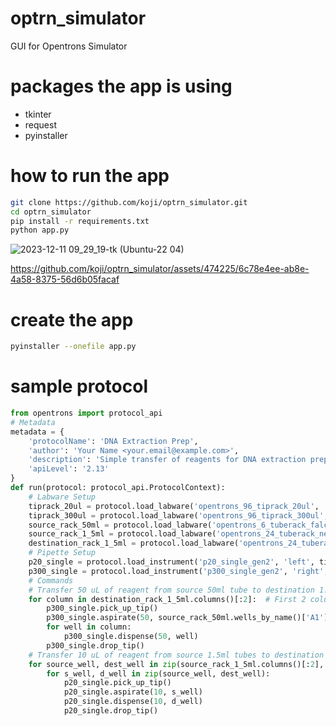 # optrn_simulator
GUI for Opentrons Simulator

# packages the app is using
- tkinter
- request
- pyinstaller

# how to run the app
```zsh
git clone https://github.com/koji/optrn_simulator.git
cd optrn_simulator
pip install -r requirements.txt
python app.py
```

![2023-12-11 09_29_19-tk (Ubuntu-22 04)](https://github.com/koji/optrn_simulator/assets/474225/8b7c7eae-0dad-42f8-b0fb-42f3ed7d65e6)



https://github.com/koji/optrn_simulator/assets/474225/6c78e4ee-ab8e-4a58-8375-56d6b05facaf


# create the app
```zsh
pyinstaller --onefile app.py
```

# sample protocol

```py
from opentrons import protocol_api
# Metadata
metadata = {
    'protocolName': 'DNA Extraction Prep',
    'author': 'Your Name <your.email@example.com>',
    'description': 'Simple transfer of reagents for DNA extraction preparation',
    'apiLevel': '2.13'
}
def run(protocol: protocol_api.ProtocolContext):
    # Labware Setup
    tiprack_20ul = protocol.load_labware('opentrons_96_tiprack_20ul', '1')
    tiprack_300ul = protocol.load_labware('opentrons_96_tiprack_300ul', '2')
    source_rack_50ml = protocol.load_labware('opentrons_6_tuberack_falcon_50ml_conical', '7')
    source_rack_1_5ml = protocol.load_labware('opentrons_24_tuberack_nest_1.5ml_snapcap', '5')
    destination_rack_1_5ml = protocol.load_labware('opentrons_24_tuberack_nest_1.5ml_snapcap', '3')
    # Pipette Setup
    p20_single = protocol.load_instrument('p20_single_gen2', 'left', tip_racks=[tiprack_20ul])
    p300_single = protocol.load_instrument('p300_single_gen2', 'right', tip_racks=[tiprack_300ul])
    # Commands
    # Transfer 50 uL of reagent from source 50ml tube to destination 1.5ml tubes
    for column in destination_rack_1_5ml.columns()[:2]:  # First 2 columns
        p300_single.pick_up_tip()
        p300_single.aspirate(50, source_rack_50ml.wells_by_name()['A1'])
        for well in column:
            p300_single.dispense(50, well)
        p300_single.drop_tip()
    # Transfer 10 uL of reagent from source 1.5ml tubes to destination 1.5ml tubes
    for source_well, dest_well in zip(source_rack_1_5ml.columns()[:2], destination_rack_1_5ml.columns()[:2]):
        for s_well, d_well in zip(source_well, dest_well):
            p20_single.pick_up_tip()
            p20_single.aspirate(10, s_well)
            p20_single.dispense(10, d_well)
            p20_single.drop_tip()
```
